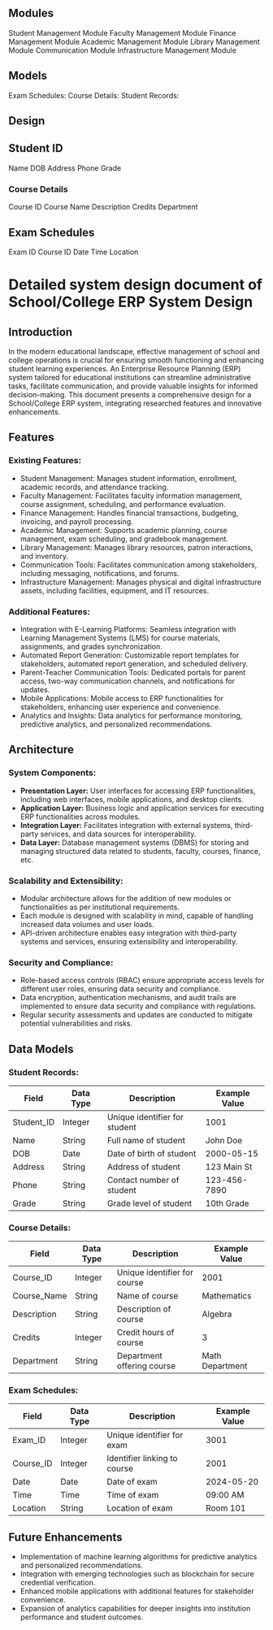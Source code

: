 ## Modules
Student Management Module
Faculty Management Module
Finance Management Module
Academic Management Module
Library Management Module
Communication Module
Infrastructure Management Module

## Models
Exam Schedules:
Course Details:
Student Records:

## Design

## Student ID 
Name 
DOB 
Address 
Phone 
Grade

### Course Details
Course ID 
Course Name
Description 
Credits
Department

## Exam Schedules
Exam ID 
Course ID 
Date 
Time 
Location 


# Detailed system design document of School/College ERP System Design 

## Introduction
In the modern educational landscape, effective management of school and college operations is crucial for ensuring smooth functioning and enhancing student learning experiences. An Enterprise Resource Planning (ERP) system tailored for educational institutions can streamline administrative tasks, facilitate communication, and provide valuable insights for informed decision-making. This document presents a comprehensive design for a School/College ERP system, integrating researched features and innovative enhancements.

## Features
### Existing Features:
- Student Management: Manages student information, enrollment, academic records, and attendance tracking.
- Faculty Management: Facilitates faculty information management, course assignment, scheduling, and performance evaluation.
- Finance Management: Handles financial transactions, budgeting, invoicing, and payroll processing.
- Academic Management: Supports academic planning, course management, exam scheduling, and gradebook management.
- Library Management: Manages library resources, patron interactions, and inventory.
- Communication Tools: Facilitates communication among stakeholders, including messaging, notifications, and forums.
- Infrastructure Management: Manages physical and digital infrastructure assets, including facilities, equipment, and IT resources.

### Additional Features:
- Integration with E-Learning Platforms: Seamless integration with Learning Management Systems (LMS) for course materials, assignments, and grades synchronization.
- Automated Report Generation: Customizable report templates for stakeholders, automated report generation, and scheduled delivery.
- Parent-Teacher Communication Tools: Dedicated portals for parent access, two-way communication channels, and notifications for updates.
- Mobile Applications: Mobile access to ERP functionalities for stakeholders, enhancing user experience and convenience.
- Analytics and Insights: Data analytics for performance monitoring, predictive analytics, and personalized recommendations.

## Architecture
### System Components:
- **Presentation Layer:** User interfaces for accessing ERP functionalities, including web interfaces, mobile applications, and desktop clients.
- **Application Layer:** Business logic and application services for executing ERP functionalities across modules.
- **Integration Layer:** Facilitates integration with external systems, third-party services, and data sources for interoperability.
- **Data Layer:** Database management systems (DBMS) for storing and managing structured data related to students, faculty, courses, finance, etc.

### Scalability and Extensibility:
- Modular architecture allows for the addition of new modules or functionalities as per institutional requirements.
- Each module is designed with scalability in mind, capable of handling increased data volumes and user loads.
- API-driven architecture enables easy integration with third-party systems and services, ensuring extensibility and interoperability.

### Security and Compliance:
- Role-based access controls (RBAC) ensure appropriate access levels for different user roles, ensuring data security and compliance.
- Data encryption, authentication mechanisms, and audit trails are implemented to ensure data security and compliance with regulations.
- Regular security assessments and updates are conducted to mitigate potential vulnerabilities and risks.

## Data Models
### Student Records:
| Field       | Data Type | Description                  | Example Value  |
|-------------|-----------|------------------------------|----------------|
| Student\_ID | Integer   | Unique identifier for student| 1001           |
| Name        | String    | Full name of student         | John Doe       |
| DOB         | Date      | Date of birth of student     | 2000-05-15     |
| Address     | String    | Address of student           | 123 Main St    |
| Phone       | String    | Contact number of student    | 123-456-7890   |
| Grade       | String    | Grade level of student       | 10th Grade     |

### Course Details:
| Field         | Data Type | Description               | Example Value    |
|---------------|-----------|---------------------------|------------------|
| Course\_ID    | Integer   | Unique identifier for course | 2001           |
| Course\_Name  | String    | Name of course            | Mathematics      |
| Description   | String    | Description of course     | Algebra          |
| Credits       | Integer   | Credit hours of course    | 3                |
| Department    | String    | Department offering course| Math Department  |

### Exam Schedules:
| Field      | Data Type | Description              | Example Value   |
|------------|-----------|--------------------------|-----------------|
| Exam\_ID   | Integer   | Unique identifier for exam| 3001           |
| Course\_ID | Integer   | Identifier linking to course| 2001          |
| Date       | Date      | Date of exam             | 2024-05-20      |
| Time       | Time      | Time of exam             | 09:00 AM        |
| Location   | String    | Location of exam         | Room 101        |

## Future Enhancements
- Implementation of machine learning algorithms for predictive analytics and personalized recommendations.
- Integration with emerging technologies such as blockchain for secure credential verification.
- Enhanced mobile applications with additional features for stakeholder convenience.
- Expansion of analytics capabilities for deeper insights into institution performance and student outcomes.

